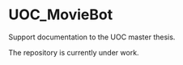 # UOC_MovieBot
Support documentation to the UOC master thesis.

The repository is currently under work.


